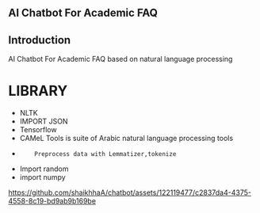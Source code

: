 ## AI Chatbot For Academic FAQ


## Introduction
 AI Chatbot For Academic FAQ based on natural language processing
# LIBRARY 
-	NLTK 
-	IMPORT JSON 
-	Tensorflow 
-	CAMeL Tools is suite of Arabic natural language processing tools
-	      Preprocess data with Lemmatizer,tokenize 
-	Import random 
-	import numpy

https://github.com/shaikhhaA/chatbot/assets/122119477/c2837da4-4375-4558-8c19-bd9ab9b169be

